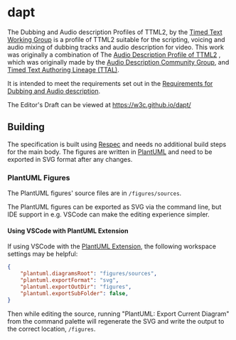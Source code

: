 # dapt
The Dubbing and Audio description Profiles of TTML2, 
by the [Timed Text Working Group](https://www.w3.org/AudioVideo/TT/) 
is a profile of TTML2 suitable for the scripting, voicing and audio mixing 
of dubbing tracks and audio description for video.
This work was originally a combination of 
The [Audio Description Profile of TTML2](https://w3c.github.io/adpt/) 
, which was originally made by the [Audio Description Community Group](https://www.w3.org/community/audio-description/), 
and [Timed Text Authoring Lineage (TTAL)](https://netflixtechblog.com/introducing-netflix-timed-text-authoring-lineage-6fb57b72ad41). 

It is intended to meet the requirements set out in the 
[Requirements for Dubbing and Audio description](https://w3c.github.io/dapt-reqs/). 

The Editor's Draft can be viewed at https://w3c.github.io/dapt/

## Building

The specification is built using [Respec](https://respec.org/) and needs no
additional build steps for the main body. The figures are written in
[PlantUML](https://plantuml.com) and need to be exported in SVG format
after any changes.

### PlantUML Figures

The PlantUML figures' source files are in `/figures/sources`.

The PlantUML figures can be exported as SVG via the command line,
but IDE support in e.g. VSCode can make the editing experience simpler.

#### Using VSCode with PlantUML Extension

If using VSCode with the [PlantUML Extension](https://marketplace.visualstudio.com/items?itemName=jebbs.plantuml), the following workspace settings may be helpful:

```json
{
    "plantuml.diagramsRoot": "figures/sources",
    "plantuml.exportFormat": "svg",
    "plantuml.exportOutDir": "figures",
    "plantuml.exportSubFolder": false,
}
```

Then while editing the source, running "PlantUML: Export Current Diagram"
from the command palette will regenerate the SVG and write the output to
the correct location, `/figures`.